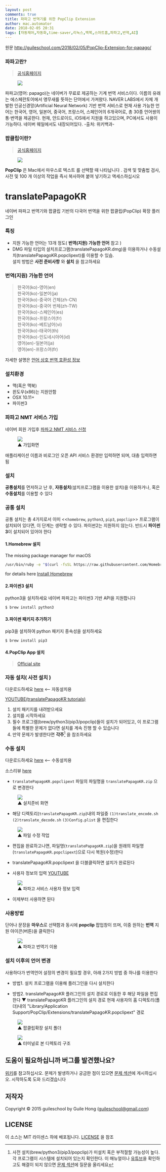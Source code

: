 ```yaml
---
layout: post
comments: true
title: 파파고 번역기를 위한 PopClip Extension
author: mac.automator
date: 2018-02-05 20:31
tags: [자동제어,자동화,time-saver,리눅스,맥북,스마트홈,파파고,번역,AI]
---
```


원문 http://guileschool.com/2018/02/05/PopClip-Extension-for-papago/

### 파파고란?
><a href='https://developers.naver.com/products/nmt/'>공식홈페이지</a>
<!--more-->
<figure>
<img class="width-100-height-auto" src="https://d.pr/i/r99sxO+"><figcaption><font style="vertical-align: inherit;"><font style="vertical-align: inherit;"></font></font></figcaption></figure>

파파고(영어: papago)는 네이버가 무료로 제공하는 기계 번역 서비스이다. 이름의 유래는 에스페란토어에서 앵무새를 뜻하는 단어에서 가져왔다. NAVER LABS에서 자체 개발한 인공신경망(Artificial Neural Network) 기반 번역 서비스로 현재 사용 가능한 언어는 한국어, 영어, 일본어, 중국어, 프랑스어, 스페인어의 6개국어로, 총 30종 언어쌍의 통·번역을 제공한다. 현재, 안드로이드, iOS에서 지원을 하고있으며, PC에서도 사용이 가능하다. 네이버 웨일에서도 내장되어있다.
-출처: 위키백과-

### 팝클립이란?
><a href='http://pilotmoon.com/popclip/'>공식홈페이지</a>
<!--more-->
<figure>
<img class="width-100-height-auto" src="http://pilotmoon.com/popclip/images/Mainshot-en.png"><figcaption><font style="vertical-align: inherit;"><font style="vertical-align: inherit;"></font></font></figcaption></figure>

**PopClip** 은 Mac에서 마우스로 텍스트 를 선택할 때 나타납니다 . 검색 및 맞춤법 검사, 사전 및 100 개 이상의 작업을 즉시 복사하여 붙여 넣기하고 액세스하십시오

# translatePapagoKR
네이버 파파고 번역기와 팝클립 기반의 다국어 번역을 위한 팝클립(PopClip) 확장 플러그인

### 특징
- 지원 가능한 언어는 13개 정도( **번역(지원) 가능한 언어** 참고 )
- DMG 파일 타입의 설치프로그램(translatePapagoKR.dmg)을 이용하거나
 수동설치(translatePapagoKR.popclipext)를 이용할 수 있슴.   
설치 방법은 **사전 준비사항** 와 **설치** 을 참고하세요

### 번역(지원) 가능한 언어

>한국어(ko)-영어(en)  
>한국어(ko)-일본어(ja)  
>한국어(ko)-중국어 간체(zh-CN)  
>한국어(ko)-중국어 번체(zh-TW)  
>한국어(ko)-스페인어(es)  
>한국어(ko)-프랑스어(fr)  
>한국어(ko)-베트남어(vi)  
>한국어(ko)-태국어(th)  
>한국어(ko)-인도네시아어(id)  
>영어(en)-일본어(ja)  
>영어(en)-프랑스어(fr)  

자세한 설명은 <a href='https://developers.naver.com/products/nmt/'>언어 상호 번역 호환성 정보</a>

<!--more-->

### 설치환경
- 맥(혹은 맥북)
- 윈도우(x86)는 지원안함
- OSX 10.11+
- 파이썬3

### 파파고 NMT 서비스 가입
네이버 회원 가입후 <a href='https://developers.naver.com/apps/#/register?api=ppg_n2mt'>파파고 NMT 서비스 신청</a>
<!--more-->

<figure>
<img class="width-100-height-auto" src="https://d.pr/i/h0fcO+"><figcaption><font style="vertical-align: inherit;"><font style="vertical-align: inherit;">▲ 가입화면</font></font></figcaption></figure>

애플리케이션 이름과 비로그인 오픈 API 서비스 환경만 입력하면 되며, 대충 입력하면 됨

### 설치
**공통설치**를 먼저하고 난 후, **자동설치**(설치프로그램을 이용한 설치)을 이용하거나, 혹은 **수동설치**를 이용할 수 있다

### 공통 설치
공통 설치는 총 4가지로서 이미 <<`homebrew`, `python3`, `pip3`, `popclip`>> 프로그램이 설치되어 있다면, 이 단계는 생략할 수 있다. 파이썬2는 지원하지 않는다. 반드시 **파이썬3**이 설치되어 있어야 한다
#### 1.Homebrew 설치
The missing package manager for macOS
```bash
/usr/bin/ruby -e "$(curl -fsSL https://raw.githubusercontent.com/Homebrew/install/master/install)"
```

for details here [Install Homebrew](https://brew.sh/index_ko.html)
<!--more-->

#### 2.파이썬3 설치
python3을 설치하세요
네이버 파파고는 파이썬3 기반 API을 지원합니다

```bash
$ brew install python3
```

#### 3.파이썬 패키지 추가하기
pip3을 설치하여 python 패키지 종속성을 설치하세요

```bash
$ brew install pip3
```

#### 4.PopClip App 설치

><a href='http://pilotmoon.com/popclip/'>Official site
</a>
<!--more-->

### 자동 설치( 사전 설치 )

다운로드하세요 [here](https://d.pr/f/0zfZoP+) <-- 자동설치용

[YOUTUBE(translatePapagoKR tutorials)](https://youtu.be/Z1J3QUxpTGw)

1. 설치 패키지를 내려받으세요
2. 설치를 시작하세요 
3. 필수 프로그램(brew/python3/pip3/popclip)들이 설치가 되어있고, 이 프로그램들에 특별한 문제가 없다면 설치를 계속 진행 할 수 있습니다
4. 만약 문제가 발생한다면 **각주**[^1] 을 참조하세요

### 수동 설치
 
다운로드하세요 [here](https://github.com/guileschool/translatePapagoKR/releases) <-- 수동설치용

소스리뷰 [here](https://github.com/guileschool/translatePapagoKR/blob/master/translatePapagoKR.popclipext)

- `translatePapagoKR.popclipext` 파일의 파일명을 `translatePapagoKR.zip` 으로 변경한다

<figure>
<img class="width-100-height-auto" src="https://d.pr/i/I74HKH+"><figcaption><font style="vertical-align: inherit;"><font style="vertical-align: inherit;">▲ 설치준비 화면</font></font></figcaption></figure>

- 해당 디렉토리(`translatePapagoKR.zip`)내의 파일중 `(1)translate_encode.sh` `(2)translate_decode.sh` `(3)Config.plist` 을 편집한다 

<figure>
<img class="width-100-height-auto" src="https://d.pr/i/nBs15Q+"><figcaption><font style="vertical-align: inherit;"><font style="vertical-align: inherit;">▲ 파일 수정 작업</font></font></figcaption></figure>

- 편집을 완료하고나면, 파일명(`translatePapagoKR.zip`)을 원래의 파일명(`translatePapagoKR.popclipext`)으로 다시 복원(수정)한다
- translatePapagoKR.popclipext 을 더블클릭하면 설치가 완료된다

- 사용자 정보의 입력
[YOUTUBE](https://youtu.be/rBxD_iwx61k)

<figure>
<img class="width-100-height-auto" src="https://d.pr/i/5aRc5x+"><figcaption><font style="vertical-align: inherit;"><font style="vertical-align: inherit;">▲ 파파고 서비스 사용자 정보 입력</font></font></figcaption></figure>

- 이제부터 사용하면 된다

### 사용방법
단어나 문장을 **마우스**로 선택함과 동시에 **popclip** 팝업창이 뜨며, 이중 원하는 **번역** 지원 아이콘(버튼)을 클릭한다
<figure>
<img class="width-100-height-auto" src="https://d.pr/i/RTjdNm+"><figcaption><font style="vertical-align: inherit;"><font style="vertical-align: inherit;">▲ 파파고 번역기 이용</font></font></figcaption></figure>

### 설치 이후의 언어 변경
사용하다가 번역언어 설정의 변경이 필요할 경우, 아래 2가지 방법 중 하나를 이용한다
- 방법1. 설치 프로그램을 이용해 플러그인을 다시 설치한다

- 방법2. translatePapagoKR 플러그인의 설치 경로로 이동한 후 해당 파일을 편집한다
▼ translatePapagoKR 플러그인의 설치 경로 
현재 사용자의 홈 디렉토리(폴더)내의 "Library/Application Support/PopClip/Extensions/translatePapagoKR.popclipext" 경로

<figure>
<img class="width-100-height-auto" src="https://d.pr/i/35FdYy+"><figcaption><font style="vertical-align: inherit;"><font style="vertical-align: inherit;">▲ 팝클립확장 설치 폴더</font></font></figcaption></figure>

<figure>
<img class="width-100-height-auto" src="https://d.pr/i/Dr7l5x+"><figcaption><font style="vertical-align: inherit;"><font style="vertical-align: inherit;">▲ 터미널로 본 디렉토리 구조</font></font></figcaption></figure>

## 도움이 필요하십니까 버그를 발견했나요?

[위키](https://github.com/guileschool/translatePapagoKR/wiki)를 참고하십시오. 문제가 발생하거나 궁금한 점이 있으면 
[문제 섹션](https://github.com/guileschool/translatePapagoKR/issues)에 게시하십시오.  시작하도록 도와 드리겠습니다

## 저작자 
Copyright © 2015 guileschool by Guile Hong (guileschool@gmail.com)

## LICENSE
이 소스는 MIT 라이센스 하에 배포됩니다. [LICENSE](https://github.com/guileschool/translatePapagoKR/blob/master/LICENSE) 을 참조

[^1]: 사전 설치(brew/python3/pip3/popclip)가 미설치 혹은 부적절할 가능성이 높다. 각 프로그램이 시스템에 설치되어 있는지 확인한다. 이 매뉴얼이나 [유튜브](https://youtu.be/Z1J3QUxpTGw)을 확인하고도 해결이 되지 않으면 [문제 섹션](https://github.com/guileschool/translatePapagoKR/issues)에 질문을 올리세요
